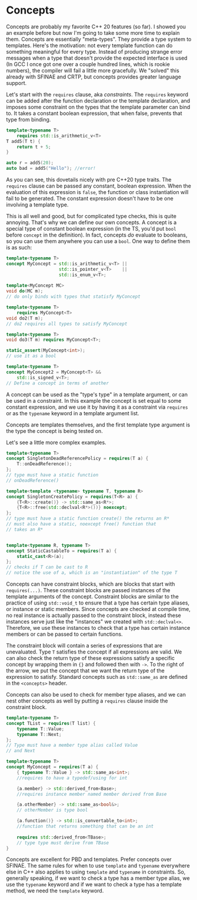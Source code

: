 # Concepts

Concepts are probably my favorite C++ 20 features (so far).
I showed you an example before but now I'm going to take some more time to explain them.
Concepts are essentially "meta-types". They provide a type system to templates.
Here's the motivation: not every template function can do something meaningful for every type.
Instead of producing strange error messages when a type that doesn't provide the expected interface is used
(In GCC I once got one over a couple hundred lines, which is rookie numbers),
the compiler will fail a little more gracefully.
We "solved" this already with SFINAE and CRTP, but concepts provides greater language support.

Let's start with the `requires` clause, aka *constraints*.
The `requires` keyword can be added after the function declaration or the template declaration,
and imposes some constraint on the types that the template parameter can bind to.
It takes a constant boolean expression, that when false, prevents that type from binding.

```C++
template<typename T>
    requires std::is_arithmetic_v<T>
T add5(T t) {
    return t + 5;
}

auto r = add5(20);
auto bad = add5("Hello"); //error!
```
As you can see, this dovetails nicely with pre C++20 type traits. 
The `requires` clause can be passed any constant, boolean expression.
When the evaluation of this expression is `false`, the function or class instantiation will fail to be generated.
The constant expression doesn't have to be one involving a template type.

This is all well and good, but for complicated type checks, this is quite annoying.
That's why we can define our own concepts.
A concept is a special type of constant boolean expression (in the TS, you'd put `bool` before `concept` in the definition).
In fact, concepts *do* evaluate to booleans, so you can use them anywhere you can use a `bool`. One way to define them is as such:

```C++
template<typename T>
concept MyConcept = std::is_arithmetic_v<T> || 
                    std::is_pointer_v<T>    ||
                    std::is_enum_v<T>;
                    
template<MyConcept MC>
void do(MC m);
// do only binds with types that statisfy MyConcept

template<typename T>
    requires MyConcept<T>
void do2(T m);
// do2 requires all types to satisfy MyConcept

template<typename T>
void do3(T m) requires MyConcept<T>;

static_assert(MyConcept<int>); 
// use it as a bool

template<typename T>
concept MyConcept2 = MyConcept<T> &&
    std::is_signed_v<T>;
// Define a concept in terms of another
```
A concept can be used as the "type's type" in a template argument, or can be used in a constraint.
In this example the concept is set equal to some constant expression, and we use it by having it as a constraint
via `requires` or as the `typename` keyword in a template argument list.

Concepts are templates themselves, and the first template type argument is the type the concept is being tested on.

Let's see a little more complex examples.
```C++
template<typename T>
concept SingletonDeadReferencePolicy = requires(T a) {
	T::onDeadReference();
};
// type must have a static function 
// onDeadReference()

template<template <typename> typename T, typename R>
concept SingletonCreatePolicy = requires(T<R> a) {
	{T<R>::create()} -> std::same_as<R*>;
	{T<R>::free(std::declval<R*>())} noexcept;
};
// type must have a static function create() the returns an R*
// must also have a static, noexcept free() function that
// takes an R*


template<typename R, typename T>
concept StaticCastableTo = requires(T a) {
	static_cast<R>(a);
};
// checks if T can be cast to R
// notice the use of a, which is an "instantiation" of the type T
```

Concepts can have constraint blocks, which are blocks that start with `requires(...)`.
These constraint blocks are passed instances of the template arguments of the concept.
Constraint blocks are similar to the practice of using `std::void_t` to ensure that a type has certain type aliases, or instance or static members.
Since concepts are checked at compile time, no real instance is actually passed to the constraint block,
instead these instances serve just like the "instances" we created with `std::declval<>`.
Therefore, we use these instances to check that a type has certain instance members or can be passed to certain functions.

The constraint block will contain a series of expressions that are unevaluated.
Type `T` satisfies the concept if all expressions are valid.
We can also check the return type of these expressions satisfy a specific concept by wrapping them in `{}` and followed then with `->`.
To the right of the arrow, we put the concept that we want the return type of the expression to satisfy. 
Standard concepts such as `std::same_as` are defined in the `<concepts>` header.


Concepts can also be used to check for member type aliases, and we can nest other concepts as well by putting a `requires` clause
inside the constraint block.

```C++
template<typename T>
concept TList = requires(T list) {
	typename T::Value;
	typename T::Next;
};
// Type must have a member type alias called Value
// and Next

template<typename T>
concept MyConcept = requires(T a) {
	{ typename T::Value } -> std::same_as<int>; 
	//requires to have a typedef/using for int

	{a.member} -> std::derived_from<Base>; 
	//requires instance member named member derived from Base

	{a.otherMember} -> std::same_as<bool&>;
	// otherMember is type bool

	{a.function()} -> std::is_convertable_to<int>; 
	//function that returns something that can be an int
	
	requires std::derived_from<TBase>;
	// type type must derive from TBase
}
```

Concepts are excellent for PBD and templates. Prefer concepts over SFINAE.
The same rules for when to use `template` and `typename` everywhere else in C++
also applies to using `template` and `typename` in constraints.
So, generally speaking, if we want to check a type has a member type alias, we use
the `typename` keyword and if we want to check a type has a template method,
we need the `template` keyword.